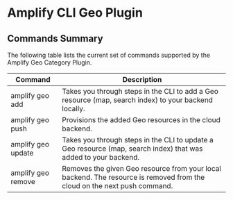 # Amplify CLI Geo Plugin

## Commands Summary

The following table lists the current set of commands supported by the Amplify Geo Category Plugin.

| Command              | Description |
| --- | --- |
| amplify geo add | Takes you through steps in the CLI to add a Geo resource (map, search index) to your backend locally.   |
| amplify geo push | Provisions the added Geo resources in the cloud backend.  |
| amplify geo update | Takes you through steps in the CLI to update a Geo resource (map, search index) that was added to your backend. |
| amplify geo remove | Removes the given Geo resource from your local backend. The resource is removed from the cloud on the next push command. |

